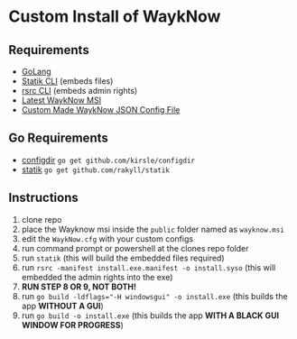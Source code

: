 # Custom Install of WaykNow

## Requirements
- [GoLang](https://golang.org/dl/)
- [Statik CLI](https://github.com/rakyll/statik) (embeds files)
- [rsrc CLI](https://github.com/akavel/rsrc) (embeds admin rights)
- [Latest WaykNow MSI](https://wayk.devolutions.net/wayk-now/home/download)
- [Custom Made WaykNow JSON Config File](https://helpwayk.devolutions.net/kb_configcommandline.html)

## Go Requirements
 - [configdir](https://github.com/kirsle/configdir) `go get github.com/kirsle/configdir`
 - [statik](https://github.com/rakyll/statik) `go get github.com/rakyll/statik`

## Instructions
 1. clone repo
 2. place the Wayknow msi inside the `public` folder named as `wayknow.msi`
 3. edit the `WaykNow.cfg` with your custom configs
 4. run command prompt or powershell at the clones repo folder
 5. run `statik` (this will build the embedded files required)
 6. run `rsrc -manifest install.exe.manifest -o install.syso` (this will embedded the admin rights into the exe)
 7. **RUN STEP 8 OR 9, NOT BOTH!**
 8. run `go build -ldflags="-H windowsgui" -o install.exe` (this builds the app **WITHOUT A GUI**)
 9. run `go build -o install.exe` (this builds the app **WITH A BLACK GUI WINDOW FOR PROGRESS**)
